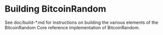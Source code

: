 Building BitcoinRandom
================

See doc/build-*.md for instructions on building the various
elements of the BitcoinRandom Core reference implementation of BitcoinRandom.
